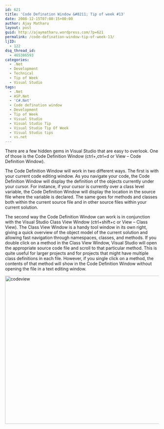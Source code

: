 ```yaml
---
id: 621
title: 'Code Defination Window &#8211; Tip of week #13'
date: 2008-12-15T07:00:15+00:00
author: Ajay Matharu
layout: post
guid: http://ajaymatharu.wordpress.com/?p=621
permalink: /code-defination-window-tip-of-week-13/
ljID:
  - 122
dsq_thread_id:
  - 465386593
categories:
  - .Net
  - Development
  - Technical
  - Tip of Week
  - Visual Studio
tags:
  - .Net
  - ASP.Net
  - 'C#.Net'
  - Code defination window
  - Development
  - Tip of Week
  - Visual Studio
  - Visual Studio Tip
  - Visual Studio Tip Of Week
  - Visual Studio tips
  - vs.net
---
```

There are a few hidden gems in Visual Studio that are easy to overlook. One of those is the Code Definition Window (ctrl+\,ctrl+d or View &#8211; Code Definition Window).

The Code Definition Window will work in two different ways. The first is with your current code editing window. As you navigate your code, the Code Definition Window will display the definition of the objects currently under your cursor. For instance, if your cursor is currently over a class level variable, the Code Definition Window will display the location in the source file where the variable is declared. The same goes for methods and classes both within the current source file and in other source files within your current solution.

The second way the Code Definition Window can work is in conjunction with the Visual Studio Class View Window (ctrl+shift+c or View &#8211; Class View). The Class View Window is a handy tool window in its own right, giving a quick overview of the object model of the current solution and allowing fast navigation through namespaces, classes, and methods. If you double click on a method in the Class View Window, Visual Studio will open the appropriate source code file and scroll to that particular method. This is quite useful for larger projects and for projects that might have multiple class definitions in each file. However, if you single click on a method, the contents of that method will show in the Code Definition Window without opening the file in a text editing window.

<img class="aligncenter size-full wp-image-620" title="codeview" src="http://ajaymatharu.files.wordpress.com/2008/12/codeview.jpg" alt="codeview" width="691" height="484" />